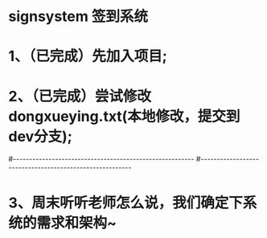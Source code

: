 # signsystem 签到系统

# 1、（已完成）先加入项目;
# 2、（已完成）尝试修改dongxueying.txt(本地修改，提交到dev分支);

#--------------------------------------------------------
#--------------------------------------------------------

# 3、周末听听老师怎么说，我们确定下系统的需求和架构~
